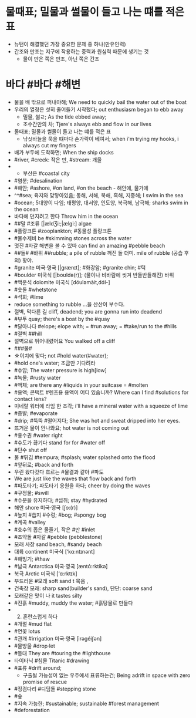 # 물때표; 밀물과 썰물이 들고 나는 떄를 적은 표
* 뉴턴이 해결했던 가장 중요한 문제 중 하나(만유인력)
* 간조와 만조는 지구에 작용하는 중력과 원심력 때문에 생기는 것
	* 물이 만은 쪽은 만조, 아닌 쪽은 간조

# 바다 #바다 #해변
* 물을 배 밖으로 퍼내야해; We need to quickly bail the water out of the boat
* 우리의 열정은 섯히 줄어들기 시작했다; out enthusiasm began to ebb away
	* 밀물, 썲ㄹ; As the tide ebbed away; 
	* 조수간만의 차; Tjere's always ebb and flow in our lives
* 물때표; 밀물과 썰물이 들고 나는 떄를 적은 표
	* 낚싯바늘을 묵을 떄마다 손가락이 베여서; when i'm trying my hooks, i always cut my fingers
* 배가 부두에 도착하면; When the ship docks
* #river, #creek: 작은 만, #stream: 개울
* * 부산은 #coastal city
* #염분; #desalination
* #해안; #ashore, #on land, #on the beach - 해안에, 물가에 
* ^^#sea; 육지와 맞닿아있음; 동해, 서해, 북해, 흑해, 지중해; I swim in the sea
* #ocean; 5대양이 다임; 태평양, 대서양, 인도양, 북극해, 남극해; sharks swim in the ocean
* 바다에 던지려고 한다	Throw him in the ocean
* ##말 #조류	[|ӕldƷi:;|ӕlgi:] algae
* #플랑크톤	#zooplankton; #동물성 플랑크톤
* #물수제비	be #skimming stones across the water
* 멋진 #자갈 해변을 볼 수 있따	can find an amazing #pebble beach
* ##돌# #바위 ##rubble; a pile of rubble 깨진 돌 더미. mile of rubble (공습 후의) 황야.
* #granite 미국·영국 [|grӕnɪt]; #화강암; #granite chin; #턱
* #boulder 미국식 [|boʊldə(r)]; (물이나 비바람에 씻겨 반들반들해진) 바위 
* #백운석 dolomite 미국식 [dóuləmàit,dɑ́l-] 
* #숫돌 #whetstone
* #석회; #lime
* reduce something to rubble …을 산산이 부수다.
* 절벽, 막다른 길	cliff, deadend; you are gonna run into deadend
* #부두 quay; 	there's a boat by the #quay
* #달아나다 #elope; elope with; = #run away; = #take/run to the #hills 
* #절벽 ##hill
* 절벽으로 뛰어내렸어요 			 	You walked off a cliff
* ###물#
* ☆이치에 맞다; not #hold water(#water); 
* #hold one's water; 조금만 기다려라
* #수압; The water pressure is high[low]
* #녹물; #rusty water
* #액체; are there any #liquids in your suitcase = #molten
* #용액; 콘택트 #렌즈용 용액이 어디 있습니까? Where can I find #solutions for contact lens?
* 미네랄 워터에 라임 한 조각; i'll have a mineral water with a squeeze of lime
* #증발; #evaporate
* #drip; #뚝뚝 #떨어지다; She was hot and sweat dripped into her eyes.
* 뜨거운 물이 안나와요; hot water is not coming out
* #용수권 #water right
* #수도가 끊기다 stand for for #water off
* #단수 shut off
* 물 #튀김 #tempura; #splash; water splashed onto the flood
* #앞뒤로; #back and forth
* 우린 왔다갔다 흐르는 #물결과 같아 #파도 
* We are just like the waves that flow back and forth
* #파도타기; 파도타기 응원을 하다; cheer by doing the waves
* #구정물; #swill
* #수분을 유지하다; #섭취; stay #hydrated
* 해안	shore 미국·영국 [ʃɔ:(r)] 
* #늪지 #씁지 #수렁;	#bog; #spongy bog
* #계곡	#valley
* #호수의 좁은 물줄기, 작은 #만	#inlet
* #조약돌 #자갈	#pebble (pebblestone)
* 모래 사장	sand beach, #sandy beach
* 대륙	continent 미국식 [‘kɑ:ntɪnənt]
* #해빙기; #thaw
* #남극 Antarctica 미국·영국 [æntɑ́:rktikə]
* 북극 Arctic 미국식 [‘ɑ:rktɪk]
* 부드러운 #모래	soft sand t 묵음 , 
* 건축장 모래: sharp sand(builder's sand), 단단: coarse sand
* 모래같은 맛이 나	it tastes silty
* #진흙	#muddy, muddy the water; #흙탕물로 만들다
* 2. 혼란스럽게 하다
* #개펄	#mud flat
* #연꽃	lotus
* #관개	#irrigation 미국·영국 [ìrəɡéiʃən] 
* #물방울	#drop·let 
* #등대	They are #touring the #lighthouse
* 타이타닉 #침몰 	Titanic #drawing
* #표류	#drift around; 
	* 구출될 가능성이 없는 우주에서 표류하는건; Being adrift in space with zero promise of rescue
* #징검다리 #디딤돌	#stepping stone
* #숲
* #지속 가능한; #sustainable; sustainable #forest management
* #deforestation